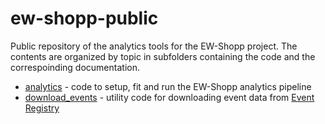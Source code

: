 # ew-shopp-public
Public repository of the analytics tools for the EW-Shopp project. The contents are organized by topic in subfolders containing the code and the correspoinding documentation.

 * [analytics](https://github.com/JozefStefanInstitute/ew-shopp-public/tree/master/analytics) - code to setup, fit and run the EW-Shopp analytics pipeline
 * [download_events](https://github.com/JozefStefanInstitute/ew-shopp-public/tree/master/download_events) - utility code for downloading event data from [Event Registry](http://eventregistry.org/)
